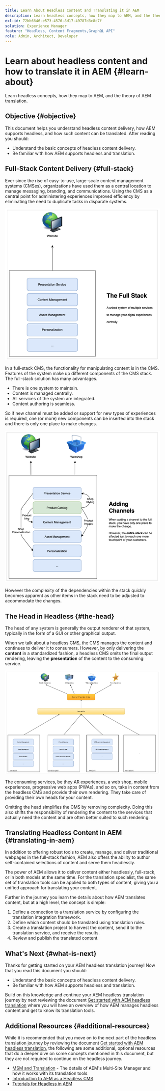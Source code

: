 ```yaml
---
title: Learn About Headless Content and Translating it in AEM
description: Learn headless concepts, how they map to AEM, and the theory of AEM translation.
exl-id: 72bb6646-e573-4576-8d17-49787d8c8c7f
solution: Experience Manager
feature: "Headless, Content Fragments,GraphQL API"
role: Admin, Architect, Developer
---
```

# Learn about headless content and how to translate it in AEM {#learn-about}

Learn headless concepts, how they map to AEM, and the theory of AEM translation.

## Objective {#objective}

This document helps you understand headless content delivery, how AEM supports headless, and how such content can be translated. After reading you should:

* Understand the basic concepts of headless content delivery.
* Be familiar with how AEM supports headless and translation.

## Full-Stack Content Delivery {#full-stack}

Ever since the rise of easy-to-use, large-scale content management systems (CMSes), organizations have used them as a central location to manage messaging, branding, and communications. Using the CMS as a central point for administering experiences improved efficiency by eliminating the need to duplicate tasks in disparate systems.

![The classic full-stack CMS](/help/journey-headless/developer/assets/full-stack.png)

In a full-stack CMS, the functionality for manipulating content is in the CMS. Features of the system make up different components of the CMS stack. The full-stack solution has many advantages.

* There is one system to maintain.
* Content is managed centrally.
* All services of the system are integrated.
* Content authoring is seamless.

So if new channel must be added or support for new types of experiences is required, one (or more) new components can be inserted into the stack and there is only one place to make changes.

![Adding a new channel to the stack](/help/journey-headless/developer/assets/adding-channel.png)

However the complexity of the dependencies within the stack quickly becomes apparent as other items in the stack need to be adjusted to accommodate the changes.

## The Head in Headless {#the-head}

The head of any system is generally the output renderer of that system, typically in the form of a GUI or other graphical output.

When we talk about a headless CMS, the CMS manages the content and continues to deliver it to consumers. However, by only delivering the **content** in a standardized fashion, a headless CMS omits the final output rendering, leaving the **presentation** of the content to the consuming service.

![Headless CMS](/help/journey-headless/developer/assets/headless-cms.png)

The consuming services, be they AR experiences, a web shop, mobile experiences, progressive web apps (PWAs), and so on, take in content from the headless CMS and provide their own rendering. They take care of providing their own heads for your content.

Omitting the head simplifies the CMS by removing complexity. Doing this also shifts the responsibility of rendering the content to the services that actually need the content and are often better suited to such rendering.

## Translating Headless Content in AEM {#translating-in-aem}

In addition to offering robust tools to create, manage, and deliver traditional webpages in the full-stack fashion, AEM also offers the ability to author self-contained selections of content and serve them headlessly.

The power of AEM allows it to deliver content either headlessly, full-stack, or in both models at the same time. For the translation specialist, the same set of translation tools can be applied to both types of content, giving you a unified approach for translating your content.

Further in the journey you learn the details about how AEM translates content, but at a high level, the concept is simple:

1. Define a connection to a translation service by configuring the translation integration framework.
1. Define which content should be translated using translation rules.
1. Create a translation project to harvest the content, send it to the translation service, and receive the results.
1. Review and publish the translated content.

## What's Next {#what-is-next}

Thanks for getting started on your AEM headless translation journey! Now that you read this document you should:

* Understand the basic concepts of headless content delivery.
* Be familiar with how AEM supports headless and translation.

Build on this knowledge and continue your AEM headless translation journey by next reviewing the document [Get started with AEM headless translation](getting-started.md) where you will have an overview of how AEM manages headless content and get to know its translation tools.

## Additional Resources {#additional-resources}

While it is recommended that you move on to the next part of the headless translation journey by reviewing the document [Get started with AEM headless translation,](getting-started.md) the following are some additional, optional resources that do a deeper dive on some concepts mentioned in this document, but they are not required to continue on the headless journey.

* [MSM and Translation](/help/sites-cloud/administering/msm-and-translation.md) - The details of AEM's Multi-Site Manager and how it works with its translation tools
* [Introduction to AEM as a Headless CMS](/help/headless/introduction.md)
* [Tutorials for Headless in AEM](https://experienceleague.adobe.com/docs/experience-manager-learn/getting-started-with-aem-headless/overview.html)